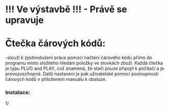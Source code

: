 # !!! Ve výstavbě !!! - Právě se upravuje



# **Čtečka čárových kódů:**

-slouží k zjednodušení práce pomocí načtení čárového kódu přímo do programu místo složitého hledání položky ve stovkách zboží. Každá čtečka je typu PLUG and PLAY, což znamená, že stačí pouze připojit k počítači a je provozuschopná. Další nastavení je pak uživatelské pomocí posloupnosti čárových kódů v přiloženém manuálu k obsluze.



### Instalace: 

1/ 



